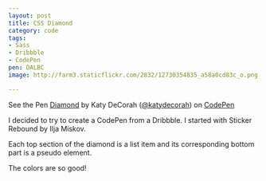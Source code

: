 ```yaml
---
layout: post
title: CSS Diamond
category: code
tags:
- Sass
- Dribbble
- CodePen
pen: DALBC
image: http://farm3.staticflickr.com/2832/12730354835_a58a0cd83c_o.png

---
```

<p data-height="400" data-theme-id="97" data-slug-hash="DALBC" data-user="katydecorah" data-default-tab="result" class='codepen'>See the Pen <a href='http://codepen.io/katydecorah/pen/DALBC'>Diamond</a> by Katy DeCorah (<a href='http://codepen.io/katydecorah'>@katydecorah</a>) on <a href='http://codepen.io'>CodePen</a></p>

I decided to try to create a CodePen from a Dribbble. I started with Sticker Rebound by Ilja Miskov.

Each top section of the diamond is a list item and its corresponding bottom part is a pseudo element.

The colors are so good!